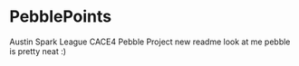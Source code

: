 # PebblePoints
Austin Spark League CACE4 Pebble Project
new readme look at me 
pebble is pretty neat :)
